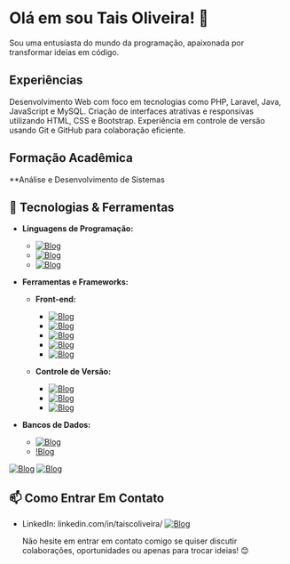 # Olá em sou Tais Oliveira! 👋

Sou uma entusiasta do mundo da programação, apaixonada por transformar ideias em código. 

## Experiências
Desenvolvimento Web com foco em tecnologias como PHP, Laravel, Java, JavaScript e MySQL.
Criação de interfaces atrativas e responsivas utilizando HTML, CSS e Bootstrap.
Experiência em controle de versão usando Git e GitHub para colaboração eficiente.

## Formação Acadêmica
**Análise e Desenvolvimento de Sistemas

## 🔧 Tecnologias & Ferramentas
- **Linguagens de Programação:**
  - [![Blog](https://img.shields.io/badge/JavaScript-F7DF1E?style=for-the-badge&logo=javascript&logoColor=black)](https://blog.com)
  - [![Blog](https://img.shields.io/badge/TypeScript-007ACC?style=for-the-badge&logo=typescript&logoColor=white)](https://blog.com)
  - [![Blog](https://img.shields.io/badge/PHP-777BB4?style=for-the-badge&logo=php&logoColor=white)](https://blog.com)

- **Ferramentas e Frameworks:**
  - **Front-end:**
    - [![Blog](https://img.shields.io/badge/CSS-239120?&style=for-the-badge&logo=css3&logoColor=white)](https://blog.com)
    - [![Blog](https://img.shields.io/badge/Angular-DD0031?style=for-the-badge&logo=angular&logoColor=white)](https://blog.com)
    - [![Blog](https://img.shields.io/badge/HTML-239120?style=for-the-badge&logo=html5&logoColor=white)](https://blog.com)
    - [![Blog](https://img.shields.io/badge/Bootstrap-563D7C?style=for-the-badge&logo=bootstrap&logoColor=white)](https://blog.com)
    - [![Blog](https://img.shields.io/badge/Laravel-FF2D20?style=for-the-badge&logo=laravel&logoColor=white)](https://blog.com)
    
  - **Controle de Versão:**
    - [![Blog](https://img.shields.io/badge/GIT-E44C30?style=for-the-badge&logo=git&logoColor=white)](https://blog.com)
    - [![Blog](https://img.shields.io/badge/GitHub-100000?style=for-the-badge&logo=github&logoColor=white)](https://blog.com)
    - [![Blog](https://img.shields.io/badge/Bitbucket-0747a6?style=for-the-badge&logo=bitbucket&logoColor=white)](https://blog.com)

- **Bancos de Dados:**
  - [![Blog](https://img.shields.io/badge/MySQL-00000F?style=for-the-badge&logo=mysql&logoColor=white)](https://blog.com)
  - [!Blog](https://img.shields.io/badge/PostgreSQL-316192?style=for-the-badge&logo=postgresql&logoColor=white)

 [![Blog](https://img.shields.io/badge/Linux-FCC624?style=for-the-badge&logo=linux&logoColor=black)](https://blog.com)
 [![Blog](https://img.shields.io/badge/Canva-%2300C4CC.svg?&style=for-the-badge&logo=Canva&logoColor=white)](https://canva.com)

## 📫 Como Entrar Em Contato
- LinkedIn: linkedin.com/in/taiscoliveira/ [![Blog](https://img.shields.io/badge/LinkedIn-0077B5?style=for-the-badge&logo=linkedin&logoColor=white)](https://linkedin.com/in/taiscoliveira/)

  Não hesite em entrar em contato comigo se quiser discutir colaborações, oportunidades ou apenas para trocar ideias! 😊

